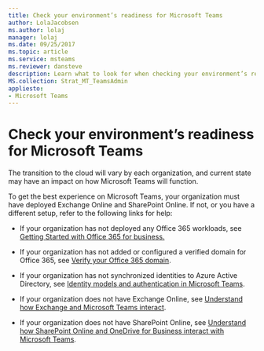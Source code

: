 ```yaml
---
title: Check your environment’s readiness for Microsoft Teams
author: LolaJacobsen
ms.author: lolaj
manager: lolaj
ms.date: 09/25/2017
ms.topic: article
ms.service: msteams
ms.reviewer: dansteve
description: Learn what to look for when checking your environment’s readiness for Microsoft Teams.
MS.collection: Strat_MT_TeamsAdmin
appliesto: 
- Microsoft Teams
---
```


Check your environment’s readiness for Microsoft Teams
===========================================

The transition to the cloud will vary by each organization, and current state may have an impact on how Microsoft Teams will function.

To get the best experience on Microsoft Teams, your organization must have deployed Exchange Online and SharePoint Online. If not, or you have a different setup, refer to the following links for help:

-   If your organization has not deployed any Office 365 workloads, see [Getting Started with Office 365 for business.](https://support.office.com/en-us/article/Get-started-with-Office-365-for-Business-d6466f0d-5d13-464a-adcb-00906ae87029)

-   If your organization has not added or configured a verified domain for Office 365, see [Verify your Office 365 domain](https://support.office.com/en-us/article/Verify-your-Office-365-domain-to-prove-ownership-nonprofit-or-education-status-or-to-activate-Yammer-87d1844e-aa47-4dc0-a61b-1b773fd4e590).

-   If your organization has not synchronized identities to Azure Active Directory, see [Identity models and authentication in Microsoft Teams](identify-models-authentication.md).

-   If your organization does not have Exchange Online, see [Understand how Exchange and Microsoft Teams interact](Exchange-Teams-interact.md).

-   If your organization does not have SharePoint Online, see [Understand how SharePoint Online and OneDrive for Business interact with Microsoft Teams](SharePoint-OneDrive-interact.md).

																			   
